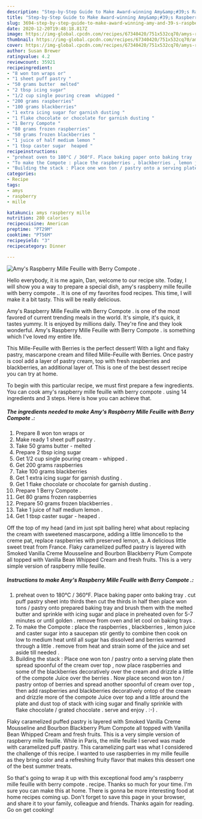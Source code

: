 ```yaml
---
description: "Step-by-Step Guide to Make Award-winning Amy&amp;#39;s Raspberry Mille Feuille with Berry Compote ."
title: "Step-by-Step Guide to Make Award-winning Amy&amp;#39;s Raspberry Mille Feuille with Berry Compote ."
slug: 3694-step-by-step-guide-to-make-award-winning-amy-and-39-s-raspberry-mille-feuille-with-berry-compote
date: 2020-12-20T19:48:18.817Z
image: https://img-global.cpcdn.com/recipes/67340420/751x532cq70/amys-raspberry-mille-feuille-with-berry-compote-recipe-main-photo.jpg
thumbnail: https://img-global.cpcdn.com/recipes/67340420/751x532cq70/amys-raspberry-mille-feuille-with-berry-compote-recipe-main-photo.jpg
cover: https://img-global.cpcdn.com/recipes/67340420/751x532cq70/amys-raspberry-mille-feuille-with-berry-compote-recipe-main-photo.jpg
author: Susan Brewer
ratingvalue: 4.2
reviewcount: 35921
recipeingredient:
- "8 won ton wraps or"
- "1 sheet puff pastry "
- "50 grams butter  melted"
- "2 tbsp icing sugar"
- "1/2 cup single pouring cream  whipped "
- "200 grams raspberries"
- "100 grams blackberries"
- "1 extra icing sugar for garnish dusting "
- "1 flake chocolate or chocolate for garnish dusting "
- "1 Berry Compote "
- "80 grams frozen raspberries"
- "50 grams frozen blackberries "
- "1 juice of half medium lemon "
- "1 tbsp caster sugar  heaped "
recipeinstructions:
- "preheat oven to 180°C / 360°F. Place baking paper onto baking tray . cut puff pastry sheet into thirds then cut the thirds in half then place won tons / pastry onto prepared baking tray and brush them with the melted butter and sprinkle with icing sugar and place in preheated oven for 5-7 minutes or until golden . remove from oven and let cool on baking trays ."
- "To make the Compote : place the raspberries , blackberries , lemon juice and caster sugar into a saucepan stir gently to combine then cook on low to medium heat until all sugar has dissolved and berries warmed through a little . remove from heat and strain some of the juice and set aside till needed ."
- "Building the stack : Place one won ton / pastry onto a serving plate then spread spoonful of the cream over top , now place raspberries and some of the blackberries decoratively over the cream and drizzle a little of the compote Juice over the berries . Now place second won ton / pastry ontop of berries and spread another spoonful of cream over top , then add raspberries and blackberries decoratively ontop of the cream and drizzle more of the compote Juice over top and a little around the plate and dust top of stack with icing sugar and finally sprinkle with flake chocolate / grated chocolate . serve and enjoy . :-) ."
categories:
- Recipe
tags:
- amys
- raspberry
- mille

katakunci: amys raspberry mille 
nutrition: 280 calories
recipecuisine: American
preptime: "PT29M"
cooktime: "PT56M"
recipeyield: "3"
recipecategory: Dinner

---
```



![Amy&#39;s Raspberry Mille Feuille with Berry Compote .](https://img-global.cpcdn.com/recipes/67340420/751x532cq70/amys-raspberry-mille-feuille-with-berry-compote-recipe-main-photo.jpg)

Hello everybody, it is me again, Dan, welcome to our recipe site. Today, I will show you a way to prepare a special dish, amy&#39;s raspberry mille feuille with berry compote .. It is one of my favorites food recipes. This time, I will make it a bit tasty. This will be really delicious.

Amy&#39;s Raspberry Mille Feuille with Berry Compote . is one of the most favored of current trending meals in the world. It's simple, it's quick, it tastes yummy. It is enjoyed by millions daily. They're fine and they look wonderful. Amy&#39;s Raspberry Mille Feuille with Berry Compote . is something which I've loved my entire life.

This Mille-Feuille with Berries is the perfect dessert! With a light and flaky pastry, mascarpone cream and filled Mille-Feuille with Berries. Once pastry is cool add a layer of pastry cream, top with fresh raspberries and blackberries, an additional layer of. This is one of the best dessert recipe you can try at home.


To begin with this particular recipe, we must first prepare a few ingredients. You can cook amy&#39;s raspberry mille feuille with berry compote . using 14 ingredients and 3 steps. Here is how you can achieve that.

<!--inarticleads1-->

##### The ingredients needed to make Amy&#39;s Raspberry Mille Feuille with Berry Compote .:

1. Prepare 8 won ton wraps or
1. Make ready 1 sheet puff pastry .
1. Take 50 grams butter - melted
1. Prepare 2 tbsp icing sugar
1. Get 1/2 cup single pouring cream - whipped .
1. Get 200 grams raspberries
1. Take 100 grams blackberries
1. Get 1 extra icing sugar for garnish dusting .
1. Get 1 flake chocolate or chocolate for garnish dusting .
1. Prepare 1 Berry Compote .
1. Get 80 grams frozen raspberries
1. Prepare 50 grams frozen blackberries .
1. Take 1 juice of half medium lemon .
1. Get 1 tbsp caster sugar - heaped .


Off the top of my head (and im just spit balling here) what about replacing the cream with sweetened mascarpone, adding a little limoncello to the creme pat, replace raspberries with preserved lemon, a. A delicious little sweet treat from France. Flaky caramelized puffed pastry is layered with Smoked Vanilla Creme Mousseline and Bourbon Blackberry Plum Compote all topped with Vanilla Bean Whipped Cream and fresh fruits. This is a very simple version of raspberry mille feuille. 

<!--inarticleads2-->

##### Instructions to make Amy&#39;s Raspberry Mille Feuille with Berry Compote .:

1. preheat oven to 180°C / 360°F. Place baking paper onto baking tray . cut puff pastry sheet into thirds then cut the thirds in half then place won tons / pastry onto prepared baking tray and brush them with the melted butter and sprinkle with icing sugar and place in preheated oven for 5-7 minutes or until golden . remove from oven and let cool on baking trays .
1. To make the Compote : place the raspberries , blackberries , lemon juice and caster sugar into a saucepan stir gently to combine then cook on low to medium heat until all sugar has dissolved and berries warmed through a little . remove from heat and strain some of the juice and set aside till needed .
1. Building the stack : Place one won ton / pastry onto a serving plate then spread spoonful of the cream over top , now place raspberries and some of the blackberries decoratively over the cream and drizzle a little of the compote Juice over the berries . Now place second won ton / pastry ontop of berries and spread another spoonful of cream over top , then add raspberries and blackberries decoratively ontop of the cream and drizzle more of the compote Juice over top and a little around the plate and dust top of stack with icing sugar and finally sprinkle with flake chocolate / grated chocolate . serve and enjoy . :-) .


Flaky caramelized puffed pastry is layered with Smoked Vanilla Creme Mousseline and Bourbon Blackberry Plum Compote all topped with Vanilla Bean Whipped Cream and fresh fruits. This is a very simple version of raspberry mille feuille. While in Paris, the mille feuille I served was made with caramelized puff pastry. This caramelizing part was what I considered the challenge of this recipe. I wanted to use raspberries in my mille feuille as they bring color and a refreshing fruity flavor that makes this dessert one of the best summer treats. 

So that's going to wrap it up with this exceptional food amy&#39;s raspberry mille feuille with berry compote . recipe. Thanks so much for your time. I'm sure you can make this at home. There is gonna be more interesting food at home recipes coming up. Don't forget to save this page in your browser, and share it to your family, colleague and friends. Thanks again for reading. Go on get cooking!
